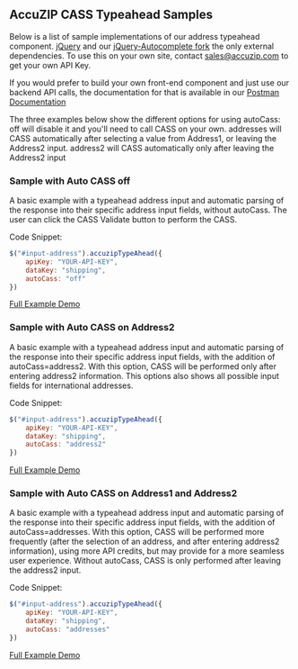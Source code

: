 ## AccuZIP CASS Typeahead Samples
Below is a list of sample implementations of our address typeahead component.  [jQuery](http://jquery.com) and our [jQuery-Autocomplete fork](https://github.com/accuzipinc/jQuery-Autocomplete/blob/master/dist/jquery.autocomplete.az.min.js) the only external dependencies.  To use this on your own site, contact sales@accuzip.com to get your own API Key.

If you would prefer to build your own front-end component and just use our backend API calls, the documentation for that is available in our [Postman Documentation](https://documenter.getpostman.com/view/265468/RWMFrnop)

The three examples below show the different options for using autoCass: off will disable it and you'll need to call CASS on your own. addresses will CASS automatically after selecting a value from Address1, or leaving the Address2 input. address2 will CASS automatically only after leaving the Address2 input

### Sample with Auto CASS off

A basic example with a typeahead address input and automatic parsing of the response into their specific address input fields, without autoCass. The user can click the CASS Validate button to perform the CASS.

Code Snippet:
```javascript
$("#input-address").accuzipTypeAhead({
	apiKey: "YOUR-API-KEY",
	dataKey: "shipping",
	autoCass: "off"
})
```

[Full Example Demo](simple-button.html)


### Sample with Auto CASS on Address2

A basic example with a typeahead address input and automatic parsing of the response into their specific address input fields, with the addition of autoCass=address2.  With this option, CASS will be performed only after entering address2 information.  This options also shows all possible input fields for international addresses.

Code Snippet:
```javascript
$("#input-address").accuzipTypeAhead({
	apiKey: "YOUR-API-KEY",
	dataKey: "shipping",
	autoCass: "address2"
})
```

[Full Example Demo](simple.html)


### Sample with Auto CASS on Address1 and Address2

A basic example with a typeahead address input and automatic parsing of the response into their specific address input fields, with the addition of autoCass=addresses.  With this option, CASS will be performed more frequently (after the selection of an address, and after entering address2 information), using more API credits, but may provide for a more seamless user experience.  Without autoCass, CASS is only performed after leaving the address2 input.

Code Snippet:
```javascript
$("#input-address").accuzipTypeAhead({
	apiKey: "YOUR-API-KEY",
	dataKey: "shipping",
	autoCass: "addresses"
})
```

[Full Example Demo](simple-autocass.html)
